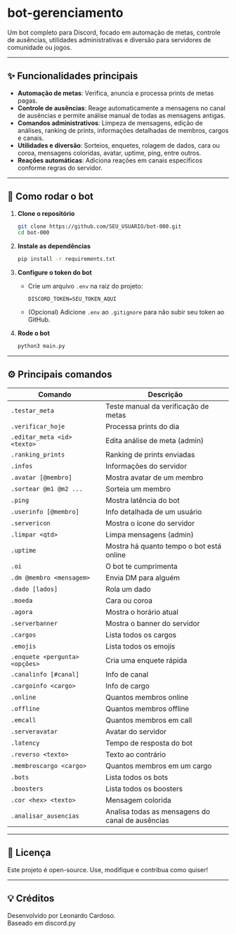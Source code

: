 # bot-gerenciamento

Um bot completo para Discord, focado em automação de metas, controle de ausências, utilidades administrativas e diversão para servidores de comunidade ou jogos.

---

## ✨ Funcionalidades principais

- **Automação de metas**: Verifica, anuncia e processa prints de metas pagas.
- **Controle de ausências**: Reage automaticamente a mensagens no canal de ausências e permite análise manual de todas as mensagens antigas.
- **Comandos administrativos**: Limpeza de mensagens, edição de análises, ranking de prints, informações detalhadas de membros, cargos e canais.
- **Utilidades e diversão**: Sorteios, enquetes, rolagem de dados, cara ou coroa, mensagens coloridas, avatar, uptime, ping, entre outros.
- **Reações automáticas**: Adiciona reações em canais específicos conforme regras do servidor.

---

## 🚀 Como rodar o bot

1. **Clone o repositório**
   ```bash
   git clone https://github.com/SEU_USUARIO/bot-000.git
   cd bot-000
   ```

2. **Instale as dependências**
   ```bash
   pip install -r requirements.txt
   ```

3. **Configure o token do bot**
   - Crie um arquivo `.env` na raiz do projeto:
     ```
     DISCORD_TOKEN=SEU_TOKEN_AQUI
     ```
   - (Opcional) Adicione `.env` ao `.gitignore` para não subir seu token ao GitHub.

4. **Rode o bot**
   ```bash
   python3 main.py
   ```

---

## ⚙️ Principais comandos

| Comando                       | Descrição                                              |
|-------------------------------|--------------------------------------------------------|
| `.testar_meta`                | Teste manual da verificação de metas                   |
| `.verificar_hoje`             | Processa prints do dia                                 |
| `.editar_meta <id> <texto>`   | Edita análise de meta (admin)                          |
| `.ranking_prints`             | Ranking de prints enviadas                             |
| `.infos`                      | Informações do servidor                                |
| `.avatar [@membro]`           | Mostra avatar de um membro                             |
| `.sortear @m1 @m2 ...`        | Sorteia um membro                                      |
| `.ping`                       | Mostra latência do bot                                 |
| `.userinfo [@membro]`         | Info detalhada de um usuário                           |
| `.servericon`                 | Mostra o ícone do servidor                             |
| `.limpar <qtd>`               | Limpa mensagens (admin)                                |
| `.uptime`                     | Mostra há quanto tempo o bot está online               |
| `.oi`                         | O bot te cumprimenta                                   |
| `.dm @membro <mensagem>`      | Envia DM para alguém                                   |
| `.dado [lados]`               | Rola um dado                                           |
| `.moeda`                      | Cara ou coroa                                          |
| `.agora`                      | Mostra o horário atual                                 |
| `.serverbanner`               | Mostra o banner do servidor                            |
| `.cargos`                     | Lista todos os cargos                                  |
| `.emojis`                     | Lista todos os emojis                                  |
| `.enquete <pergunta> <opções>`| Cria uma enquete rápida                                |
| `.canalinfo [#canal]`         | Info de canal                                          |
| `.cargoinfo <cargo>`          | Info de cargo                                          |
| `.online`                     | Quantos membros online                                 |
| `.offline`                    | Quantos membros offline                                |
| `.emcall`                     | Quantos membros em call                                |
| `.serveravatar`               | Avatar do servidor                                     |
| `.latency`                    | Tempo de resposta do bot                               |
| `.reverso <texto>`            | Texto ao contrário                                     |
| `.membroscargo <cargo>`       | Quantos membros em um cargo                            |
| `.bots`                       | Lista todos os bots                                    |
| `.boosters`                   | Lista todos os boosters                                |
| `.cor <hex> <texto>`          | Mensagem colorida                                      |
| `.analisar_ausencias`         | Analisa todas as mensagens do canal de ausências       |

---

## 📝 Licença

Este projeto é open-source. Use, modifique e contribua como quiser!

---

## 💡 Créditos

Desenvolvido por Leonardo Cardoso.  
Baseado em discord.py

